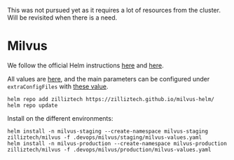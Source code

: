 This was not pursued yet as it requires a lot of resources from the cluster. 
Will be revisited when there is a need.

# Milvus

We follow the official Helm instructions [here](https://milvus.io/docs/install_cluster-helm.md) and [here](https://milvus.io/docs/configure-helm.md?tab=component).

All values are [here](https://raw.githubusercontent.com/milvus-io/milvus-helm/master/charts/milvus/values.yaml), and the main parameters can be configured under `extraConfigFiles` with [these value](https://github.com/milvus-io/milvus/blob/master/configs/milvus.yaml).

```
helm repo add zilliztech https://zilliztech.github.io/milvus-helm/
helm repo update
```

Install on the different environments:
```
helm install -n milvus-staging --create-namespace milvus-staging zilliztech/milvus -f .devops/milvus/staging/milvus-values.yaml
helm install -n milvus-production --create-namespace milvus-production zilliztech/milvus -f .devops/milvus/production/milvus-values.yaml
```
